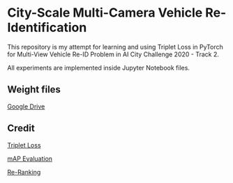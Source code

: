 # City-Scale Multi-Camera Vehicle Re-Identification
This repository is my attempt for learning and using Triplet Loss in PyTorch for Multi-View Vehicle Re-ID Problem in AI City Challenge 2020 - Track 2.

All experiments are implemented inside Jupyter Notebook files.


## Weight files
[Google Drive](https://drive.google.com/drive/folders/1Zlzjgv2sKlkG2VwowXwyXhPkkf8cUCmK)

## Credit
[Triplet Loss](https://github.com/adambielski/siamese-triplet)

[mAP Evaluation](https://github.com/CoinCheung/triplet-reid-pytorch)

[Re-Ranking](https://github.com/zhunzhong07/person-re-ranking/blob/master/python-version/re_ranking_ranklist.py)
